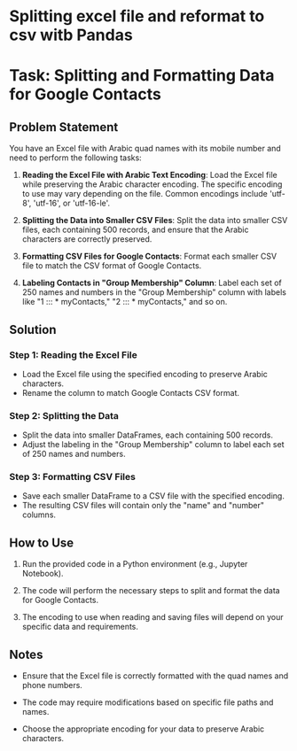 # Splitting excel file and reformat to csv witb Pandas

# Task: Splitting and Formatting Data for Google Contacts

## Problem Statement

You have an Excel file with Arabic quad names with its mobile number and need to perform the following tasks:

1. **Reading the Excel File with Arabic Text Encoding**: Load the Excel file while preserving the Arabic character encoding. The specific encoding to use may vary depending on the file. Common encodings include 'utf-8', 'utf-16', or 'utf-16-le'.

2. **Splitting the Data into Smaller CSV Files**: Split the data into smaller CSV files, each containing 500 records, and ensure that the Arabic characters are correctly preserved.

3. **Formatting CSV Files for Google Contacts**: Format each smaller CSV file to match the CSV format of Google Contacts.

4. **Labeling Contacts in "Group Membership" Column**: Label each set of 250 names and numbers in the "Group Membership" column with labels like "1 ::: * myContacts," "2 ::: * myContacts," and so on.

## Solution

### Step 1: Reading the Excel File

- Load the Excel file using the specified encoding to preserve Arabic characters.
- Rename the column to match Google Contacts CSV format.

### Step 2: Splitting the Data

- Split the data into smaller DataFrames, each containing 500 records.
- Adjust the labeling in the "Group Membership" column to label each set of 250 names and numbers.

### Step 3: Formatting CSV Files

- Save each smaller DataFrame to a CSV file with the specified encoding.
- The resulting CSV files will contain only the "name" and "number" columns.

## How to Use

1. Run the provided code in a Python environment (e.g., Jupyter Notebook).

2. The code will perform the necessary steps to split and format the data for Google Contacts.

3. The encoding to use when reading and saving files will depend on your specific data and requirements.

## Notes

- Ensure that the Excel file is correctly formatted with the quad names and phone numbers.

- The code may require modifications based on specific file paths and names.

- Choose the appropriate encoding for your data to preserve Arabic characters.

